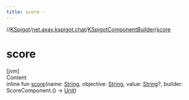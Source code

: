 ```yaml
---
title: score -
---
```

//[KSpigot](../../index.md)/[net.axay.kspigot.chat](../index.md)/[KSpigotComponentBuilder](index.md)/[score](score.md)



# score  
[jvm]  
Content  
inline fun [score](score.md)(name: [String](https://kotlinlang.org/api/latest/jvm/stdlib/kotlin/-string/index.html), objective: [String](https://kotlinlang.org/api/latest/jvm/stdlib/kotlin/-string/index.html), value: [String](https://kotlinlang.org/api/latest/jvm/stdlib/kotlin/-string/index.html)?, builder: ScoreComponent.() -> [Unit](https://kotlinlang.org/api/latest/jvm/stdlib/kotlin/-unit/index.html))  




